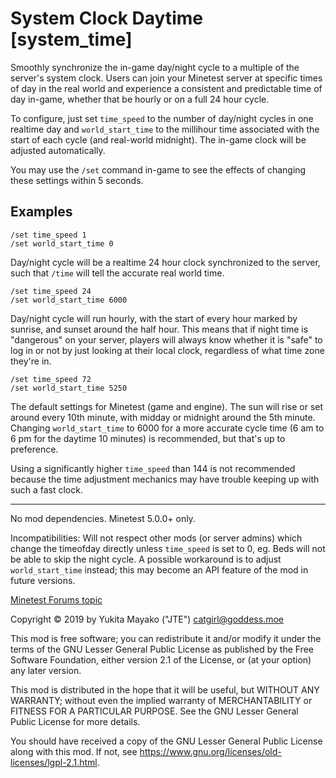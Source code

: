 System Clock Daytime [system_time]
==================================

Smoothly synchronize the in-game day/night cycle to a multiple of the server's system clock. Users can join your Minetest server at specific times of day in the real world and experience a consistent and predictable time of day in-game, whether that be hourly or on a full 24 hour cycle.

To configure, just set `time_speed` to the number of day/night cycles in one realtime day and `world_start_time` to the millihour time associated with the start of each cycle (and real-world midnight). The in-game clock will be adjusted automatically.

You may use the `/set` command in-game to see the effects of changing these settings within 5 seconds.

Examples
--------

```
/set time_speed 1
/set world_start_time 0
```

Day/night cycle will be a realtime 24 hour clock synchronized to the server, such that `/time` will tell the accurate real world time.

```
/set time_speed 24
/set world_start_time 6000
```

Day/night cycle will run hourly, with the start of every hour marked by sunrise, and sunset around the half hour. This means that if night time is "dangerous" on your server, players will always know whether it is "safe" to log in or not by just looking at their local clock, regardless of what time zone they're in.

```
/set time_speed 72
/set world_start_time 5250
```

The default settings for Minetest (game and engine). The sun will rise or set around every 10th minute, with midday or midnight around the 5th minute. Changing `world_start_time` to 6000 for a more accurate cycle time (6 am to 6 pm for the daytime 10 minutes) is recommended, but that's up to preference.

Using a significantly higher `time_speed` than 144 is not recommended because the time adjustment mechanics may have trouble keeping up with such a fast clock.

---

No mod dependencies.
Minetest 5.0.0+ only.

Incompatibilities: Will not respect other mods (or server admins) which change the timeofday directly unless `time_speed` is set to 0, eg. Beds will not be able to skip the night cycle. A possible workaround is to adjust `world_start_time` instead; this may become an API feature of the mod in future versions.

[Minetest Forums topic](https://forum.minetest.net/viewtopic.php?f=9&t=22444 "[Mod] System Clock Daytime [system_time] - Minetest Forums")

Copyright © 2019 by Yukita Mayako ("JTE") <catgirl@goddess.moe>

This mod is free software; you can redistribute it and/or modify it
under the terms of the GNU Lesser General Public License as published
by the Free Software Foundation, either version 2.1 of the License,
or (at your option) any later version.

This mod is distributed in the hope that it will be useful, but
WITHOUT ANY WARRANTY; without even the implied warranty of
MERCHANTABILITY or FITNESS FOR A PARTICULAR PURPOSE.  See the
GNU Lesser General Public License for more details.

You should have received a copy of the GNU Lesser General Public
License along with this mod.  If not,
see <https://www.gnu.org/licenses/old-licenses/lgpl-2.1.html>.
